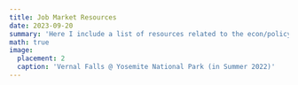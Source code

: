 ```yaml
---
title: Job Market Resources
date: 2023-09-20
summary: 'Here I include a list of resources related to the econ/policy job market.'
math: true
image:
  placement: 2
  caption: 'Vernal Falls @ Yosemite National Park (in Summer 2022)'
---
```


